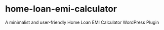 # home-loan-emi-calculator
A minimalist and user-friendly Home Loan EMI Calculator WordPress Plugin
